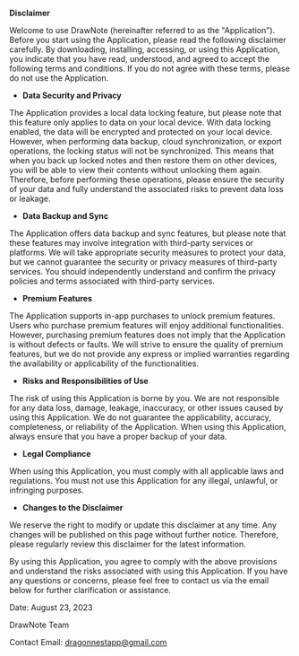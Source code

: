 **Disclaimer**

Welcome to use DrawNote (hereinafter referred to as the "Application"). Before you start using the Application, please read the following disclaimer carefully. By downloading, installing, accessing, or using this Application, you indicate that you have read, understood, and agreed to accept the following terms and conditions. If you do not agree with these terms, please do not use the Application.

- **Data Security and Privacy**

The Application provides a local data locking feature, but please note that this feature only applies to data on your local device. With data locking enabled, the data will be encrypted and protected on your local device. However, when performing data backup, cloud synchronization, or export operations, the locking status will not be synchronized. This means that when you back up locked notes and then restore them on other devices, you will be able to view their contents without unlocking them again. Therefore, before performing these operations, please ensure the security of your data and fully understand the associated risks to prevent data loss or leakage.

- **Data Backup and Sync**

The Application offers data backup and sync features, but please note that these features may involve integration with third-party services or platforms. We will take appropriate security measures to protect your data, but we cannot guarantee the security or privacy measures of third-party services. You should independently understand and confirm the privacy policies and terms associated with third-party services.

- **Premium Features**

The Application supports in-app purchases to unlock premium features. Users who purchase premium features will enjoy additional functionalities. However, purchasing premium features does not imply that the Application is without defects or faults. We will strive to ensure the quality of premium features, but we do not provide any express or implied warranties regarding the availability or applicability of the functionalities.

- **Risks and Responsibilities of Use**

The risk of using this Application is borne by you. We are not responsible for any data loss, damage, leakage, inaccuracy, or other issues caused by using this Application. We do not guarantee the applicability, accuracy, completeness, or reliability of the Application. When using this Application, always ensure that you have a proper backup of your data.

- **Legal Compliance**

When using this Application, you must comply with all applicable laws and regulations. You must not use this Application for any illegal, unlawful, or infringing purposes.

- **Changes to the Disclaimer**

We reserve the right to modify or update this disclaimer at any time. Any changes will be published on this page without further notice. Therefore, please regularly review this disclaimer for the latest information.

By using this Application, you agree to comply with the above provisions and understand the risks associated with using this Application. If you have any questions or concerns, please feel free to contact us via the email below for further clarification or assistance.

Date: August 23, 2023

DrawNote Team

Contact Email: dragonnestapp@gmail.com